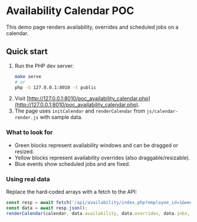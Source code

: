 # Availability Calendar POC

This demo page renders availability, overrides and scheduled jobs on a calendar.

## Quick start

1. Run the PHP dev server:
   ```bash
   make serve
   # or
   php -S 127.0.0.1:8010 -t public
   ```
2. Visit [http://127.0.0.1:8010/poc_availability_calendar.php](http://127.0.0.1:8010/poc_availability_calendar.php).
3. The page uses `initCalendar` and `renderCalendar` from `js/calendar-render.js` with sample data.

### What to look for

- Green blocks represent availability windows and can be dragged or resized.
- Yellow blocks represent availability overrides (also draggable/resizable).
- Blue events show scheduled jobs and are fixed.

### Using real data

Replace the hard‑coded arrays with a fetch to the API:

```js
const resp = await fetch('/api/availability/index.php?employee_id=1&week_start=2024-04-29');
const data = await resp.json();
renderCalendar(calendar, data.availability, data.overrides, data.jobs, '2024-04-29', 1);
```
